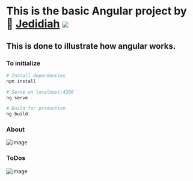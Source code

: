 # This is the basic Angular project by :prince: [Jedidiah](https://github.com/JedidiahJohnNagarajan) ![](https://komarev.com/ghpvc/?username=JedidiahJohnNagarajan&color=blue)
## This is done to illustrate how angular works.

### To initialize
```bash
# Install dependencies
npm install

# Serve on localhost:4200
ng serve

# Build for production
ng build
```
### About
![image](https://user-images.githubusercontent.com/13598741/119195322-76507100-ba52-11eb-935c-7c8ff5ccfd1d.png)

### ToDos
![image](https://user-images.githubusercontent.com/13598741/119195064-02ae6400-ba52-11eb-81b4-df76409bb5ad.png)


